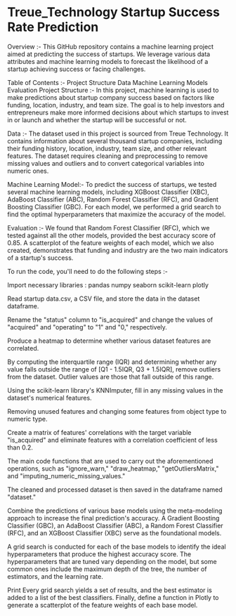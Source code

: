 # Treue_Technology Startup Success Rate Prediction
Overview :-
This GitHub repository contains a machine learning project aimed at predicting the success of startups. We leverage various data attributes and machine learning models to forecast the likelihood of a startup achieving success or facing challenges.

Table of Contents :-
Project Structure
Data
Machine Learning Models
Evaluation
Project Structure :-
In this project, machine learning is used to make predictions about startup company success based on factors like funding, location, industry, and team size. The goal is to help investors and entrepreneurs make more informed decisions about which startups to invest in or launch and whether the startup will be successful or not.

Data :-
The dataset used in this project is sourced from Treue Technology. It contains information about several thousand startup companies, including their funding history, location, industry, team size, and other relevant features. The dataset requires cleaning and preprocessing to remove missing values and outliers and to convert categorical variables into numeric ones.

Machine Learning Model:-
To predict the success of startups, we tested several machine learning models, including XGBoost Classifier (XBC), AdaBoost Classifier (ABC), Random Forest Classifier (RFC), and Gradient Boosting Classifier (GBC). For each model, we performed a grid search to find the optimal hyperparameters that maximize the accuracy of the model.

Evaluation :-
We found that Random Forest Classifier (RFC), which we tested against all the other models, provided the best accuracy score of 0.85. A scatterplot of the feature weights of each model, which we also created, demonstrates that funding and industry are the two main indicators of a startup's success.

To run the code, you'll need to do the following steps :-

Import necessary libraries : pandas numpy seaborn scikit-learn plotly

Read startup data.csv, a CSV file, and store the data in the dataset dataframe.

Rename the "status" column to "is_acquired" and change the values of "acquired" and "operating" to "1" and "0," respectively.

Produce a heatmap to determine whether various dataset features are correlated.

By computing the interquartile range (IQR) and determining whether any value falls outside the range of [Q1 - 1.5IQR, Q3 + 1.5IQR], remove outliers from the dataset. Outlier values are those that fall outside of this range.

Using the scikit-learn library's KNNImputer, fill in any missing values in the dataset's numerical features.

Removing unused features and changing some features from object type to numeric type.

Create a matrix of features' correlations with the target variable "is_acquired" and eliminate features with a correlation coefficient of less than 0.2.

The main code functions that are used to carry out the aforementioned operations, such as "ignore_warn," "draw_heatmap," "getOutliersMatrix," and "imputing_numeric_missing_values."

The cleaned and processed dataset is then saved in the dataframe named "dataset."

Combine the predictions of various base models using the meta-modeling approach to increase the final prediction's accuracy. A Gradient Boosting Classifier (GBC), an AdaBoost Classifier (ABC), a Random Forest Classifier (RFC), and an XGBoost Classifier (XBC) serve as the foundational models.

A grid search is conducted for each of the base models to identify the ideal hyperparameters that produce the highest accuracy score. The hyperparameters that are tuned vary depending on the model, but some common ones include the maximum depth of the tree, the number of estimators, and the learning rate.

Print Every grid search yields a set of results, and the best estimator is added to a list of the best classifiers. Finally, define a function in Plotly to generate a scatterplot of the feature weights of each base model.
